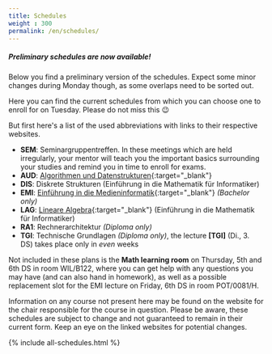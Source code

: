 ```yaml
---
title: Schedules
weight : 300
permalink: /en/schedules/
---
```


<div class="panel">
  <h5>Preliminary schedules are now available!</h5>
  <p>Below you find a preliminary version of the schedules. Expect some minor changes during Monday though, as some overlaps need to be sorted out.</p>
</div>

Here you can find the current schedules from which you can choose one to enroll for on Tuesday. Please do not miss this :wink:

But first here's a list of the used abbreviations with links to their respective websites.

* **SEM**: Seminargruppentreffen. In these meetings which are held irregularly, your mentor will teach you the important basics surrounding your studies and remind you in time to enroll for exams.
* **AUD**: [Algorithmen und Datenstrukturen](https://www.orchid.inf.tu-dresden.de/teaching/2018ws/aud/){:target="_blank"}
* **DIS**: Diskrete Strukturen (Einführung in die Mathematik für Informatiker)
* **EMI**: [Einführung in die Medieninformatik](https://tu-dresden.de/ing/informatik/ai/mci/studium/lehrveranstaltungen-1/einfuehrung-in-die-medieninformatik){:target="_blank"}  *(Bachelor only)*
* **LAG**: [Lineare Algebra](https://www.math.tu-dresden.de/~baumann/lineare_algebra___einfuehrung_in_die_mathematik_fuer_informatiker.html){:target="_blank"} (Einführung in die Mathematik für Informatiker)
* **RA1**: Rechnerarchitektur *(Diploma only)*
* **TGI**: Technische Grundlagen *(Diploma only)*, the lecture **[TGI]** (Di., 3. DS) takes place only in *even* weeks

Not included in these plans is the **Math learning room** on Thursday, 5th and 6th DS in room WIL/B122, where you can get help with any questions you may have (and can also hand in homework), as well as a possible replacement slot for the EMI lecture on Friday, 6th DS in room POT/0081/H.

Information on any course not present here may be found on the website for the chair responsible for the course in question. Please be aware, these schedules are subject to change and not guaranteed to remain in their current form. Keep an eye on the linked websites for potential changes.

{% include all-schedules.html %}
